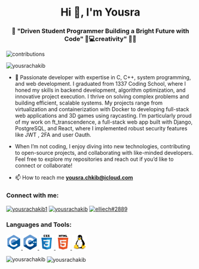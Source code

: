 <h1 align="center">Hi 👋, I'm Yousra</h1>
<h3 align="center">🌟 "Driven Student Programmer Building a Bright Future with Code" 🚀💻creativity" 🌈✨</h3>

<p></p>

<!-- ![school-of-athens](https://user-images.githubusercontent.com/69278312/210283692-ee10d5d7-34b4-4fef-9017-6d2ffa4503df.jpg) -->
![contributions](https://user-images.githubusercontent.com/69278312/213488373-97e791d5-6faf-401f-b568-bb7cef990226.svg)
<!-- ![yousrachakib's 42 stats](https://badge.mediaplus.ma/levi/yousrachakib) -->

<p></p>

<p align="left"> <img src="https://komarev.com/ghpvc/?username=yousrachakib&label=Profile%20views&color=0e75b6&style=flat" alt="yousrachakib" /> </p>

- 🌱 Passionate developer with expertise in C, C++, system programming, and web development. I graduated from 1337 Coding School, where I honed my skills in backend development, algorithm optimization, and innovative project execution.
I thrive on solving complex problems and building efficient, scalable systems. My projects range from virtualization and containerization with Docker to developing full-stack web applications and 3D games using raycasting. I’m particularly proud of my work on ft_transcendence, a full-stack web app built with Django, PostgreSQL, and React, where I implemented robust security features like JWT , 2FA and user Oauth.

- When I’m not coding, I enjoy diving into new technologies, contributing to open-source projects, and collaborating with like-minded developers. Feel free to explore my repositories and reach out if you’d like to connect or collaborate!

- 📫 How to reach me **yousra.chkib@icloud.com**

<h3 align="left">Connect with me:</h3>
<p align="left">
<a href="https://twitter.com/yousrachakib1" target="blank"><img align="center" src="https://raw.githubusercontent.com/rahuldkjain/github-profile-readme-generator/master/src/images/icons/Social/twitter.svg" alt="yousrachakib1" height="30" width="40" /></a>
<a href="https://instagram.com/yousrachakib" target="blank"><img align="center" src="https://raw.githubusercontent.com/rahuldkjain/github-profile-readme-generator/master/src/images/icons/Social/instagram.svg" alt="yousrachakib" height="30" width="40" /></a>
<a href="https://discord.gg/elliech#2889" target="blank"><img align="center" src="https://raw.githubusercontent.com/rahuldkjain/github-profile-readme-generator/master/src/images/icons/Social/discord.svg" alt="elliech#2889" height="30" width="40" /></a>
</p>

<h3 align="left">Languages and Tools:</h3>
<p align="left"> <a href="https://www.cprogramming.com/" target="_blank" rel="noreferrer"> <img src="https://raw.githubusercontent.com/devicons/devicon/master/icons/c/c-original.svg" alt="c" width="40" height="40"/> </a> <a href="https://www.w3schools.com/cpp/" target="_blank" rel="noreferrer"> <img src="https://raw.githubusercontent.com/devicons/devicon/master/icons/cplusplus/cplusplus-original.svg" alt="cplusplus" width="40" height="40"/> </a> <a href="https://www.w3schools.com/css/" target="_blank" rel="noreferrer"> <img src="https://raw.githubusercontent.com/devicons/devicon/master/icons/css3/css3-original-wordmark.svg" alt="css3" width="40" height="40"/> </a> <a href="https://www.w3.org/html/" target="_blank" rel="noreferrer"> <img src="https://raw.githubusercontent.com/devicons/devicon/master/icons/html5/html5-original-wordmark.svg" alt="html5" width="40" height="40"/> </a>  </a> <a href="https://www.linux.org/" target="_blank" rel="noreferrer"> <img src="https://raw.githubusercontent.com/devicons/devicon/master/icons/linux/linux-original.svg" alt="linux" width="40" height="40"/> </a> </p>

<p><img align="left" src="https://github-readme-stats.vercel.app/api/top-langs?username=yousrachakib&show_icons=true&locale=en&layout=compact" alt="yousrachakib" /></p>

<p>&nbsp;<img align="center" src="https://github-readme-stats.vercel.app/api?username=yousrachakib&show_icons=true&locale=en" alt="yousrachakib" /></p>
